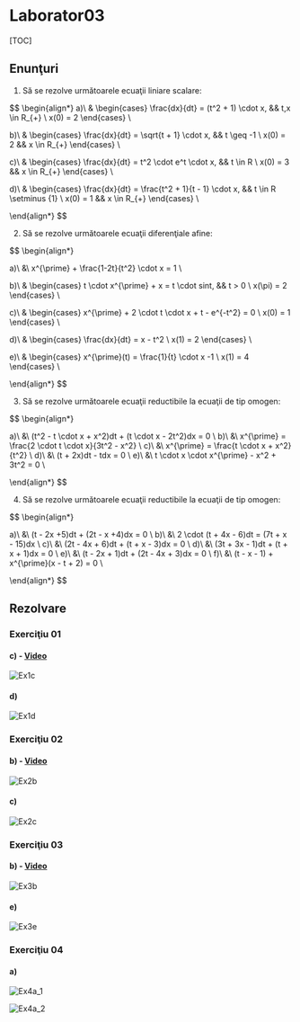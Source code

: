# Laborator03

[TOC]

## Enunţuri

1. Să se rezolve următoarele ecuaţii liniare scalare:

$$
\begin{align*}
a)\ &
\begin{cases}
\frac{dx}{dt} = (t^2 + 1) \cdot x, && t,x \in R_{+} \\
x(0) = 2 
\end{cases} \\

b)\ &
\begin{cases}
\frac{dx}{dt} = \sqrt{t + 1} \cdot x, && t \geq -1 \\
x(0) = 2 && x \in R_{+}
\end{cases} \\

c)\ &
\begin{cases}
\frac{dx}{dt} = t^2 \cdot e^t \cdot x, && t \in R \\
x(0) = 3 && x \in R_{+}
\end{cases} \\

d)\ &
\begin{cases}
\frac{dx}{dt} = \frac{t^2 + 1}{t - 1} \cdot x, && t \in R \setminus \{1\} \\
x(0) = 1 && x \in R_{+}
\end{cases} \\

\end{align*}
$$

2. Să se rezolve următoarele ecuaţii diferenţiale afine:

$$
\begin{align*}

a)\ &\ x^{\prime} + \frac{1-2t}{t^2} \cdot x = 1 \\

b)\ &
\begin{cases}
t \cdot x^{\prime} + x = t \cdot sint, && t > 0 \\
x(\pi) = 2
\end{cases} \\

c)\ &
\begin{cases}
x^{\prime} + 2 \cdot t \cdot x + t - e^{-t^2} = 0 \\
x(0) = 1
\end{cases} \\

d)\ &
\begin{cases}
\frac{dx}{dt} = x - t^2 \\
x(1) = 2
\end{cases} \\

e)\ &
\begin{cases}
x^{\prime}(t) = \frac{1}{t} \cdot x -1 \\
x(1) = 4
\end{cases} \\

\end{align*}
$$

3. Să se rezolve următoarele ecuaţii reductibile la ecuaţii de tip omogen:

$$
\begin{align*}

a)\ &\ (t^2 - t \cdot x  + x^2)dt + (t \cdot x - 2t^2)dx = 0 \\
b)\ &\ x^{\prime} = \frac{2 \cdot t \cdot x}{3t^2 - x^2} \\
c)\ &\ x^{\prime} = \frac{t \cdot x + x^2}{t^2} \\
d)\ &\ (t + 2x)dt - tdx = 0 \\
e)\ &\ t \cdot x \cdot x^{\prime} - x^2 + 3t^2 = 0 \\

\end{align*}
$$

4. Să se rezolve următoarele ecuaţii reductibile la ecuaţii de tip omogen:

$$
\begin{align*}

a)\ &\ (t - 2x +5)dt + (2t - x +4)dx = 0 \\
b)\ &\ 2 \cdot (t + 4x - 6)dt = (7t + x - 15)dx \\
c)\ &\ (2t - 4x + 6)dt + (t + x - 3)dx = 0 \\
d)\ &\ (3t + 3x - 1)dt + (t + x + 1)dx = 0 \\
e)\ &\ (t - 2x + 1)dt + (2t - 4x + 3)dx = 0 \\
f)\ &\ (t - x - 1) + x^{\prime}(x - t + 2) = 0 \\

\end{align*}
$$

## Rezolvare

### Exerciţiu 01

#### c) - [Video](./video/Ex1c.mp4)

![Ex1c](./img/Ex1c.png)

#### d)

![Ex1d](./img/Ex1d.png)

### Exerciţiu 02

#### b) - [Video](./video/Ex2b.mp4)

![Ex2b](./img/Ex2b.png)

#### c)

![Ex2c](./img/Ex2c.png)

### Exerciţiu 03

#### b) - [Video](./video/Ex3b.mp4)

![Ex3b](./img/Ex3b.png)

#### e)

![Ex3e](./img/Ex3e.png)

### Exerciţiu 04

#### a)

![Ex4a_1](./img/Ex4a_1.png)

![Ex4a_2](./img/Ex4a_2.png)

